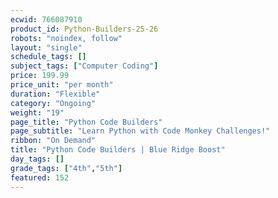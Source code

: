 ```yaml
---
ecwid: 766087910
product_id: Python-Builders-25-26
robots: "noindex, follow"
layout: "single"
schedule_tags: []
subject_tags: ["Computer Coding"]
price: 199.99
price_unit: "per month"
duration: "Flexible"
category: "Ongoing"
weight: "19"
page_title: "Python Code Builders"
page_subtitle: "Learn Python with Code Monkey Challenges!"
ribbon: "On Demand"
title: "Python Code Builders | Blue Ridge Boost"
day_tags: []
grade_tags: ["4th","5th"]
featured: 152
---
```

